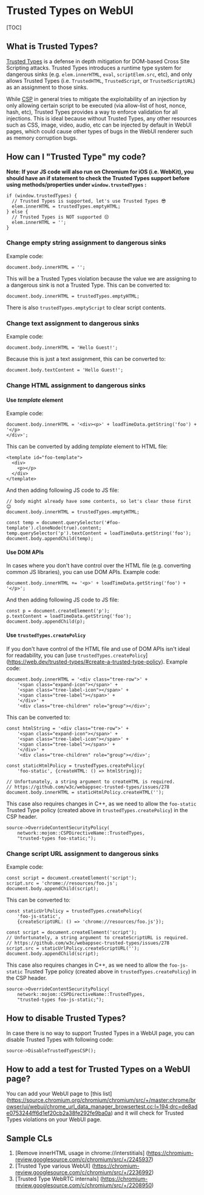# Trusted Types on WebUI

[TOC]

## What is Trusted Types?

[Trusted Types](https://web.dev/trusted-types/) is a defense in depth
mitigation for DOM-based Cross Site Scripting attacks. Trusted Types
introduces a runtime type system for dangerous sinks (e.g. `elem.innerHTML`,
`eval`, `scriptElem.src`, etc), and only allows Trusted Types (i.e.
`TrustedHTML`, `TrustedScript`, or `TrustedScriptURL`) as an assignment to those
sinks.

While [CSP](https://developer.mozilla.org/en-US/docs/Web/HTTP/CSP) in general
tries to mitigate the exploitability of an injection by only allowing certain
script to be executed (via allow-list of host, nonce, hash, etc), Trusted Types
provides a way to enforce validation for all injections. This is ideal because
without Trusted Types, any other resources such as CSS, image, video, audio, etc
can be injected by default in WebUI pages, which could cause other types of bugs
in the WebUI renderer such as memory corruption bugs.

## How can I "Trusted Type" my code?

**Note: If your JS code will also run on Chromium for iOS (i.e. WebKit), you
should have an if statement to check the Trusted Types support before using
methods/properties under `window.trustedTypes` :**

```
if (window.trustedTypes) {
  // Trusted Types is supported, let's use Trusted Types 😎
  elem.innerHTML = trustedTypes.emptyHTML;
} else {
  // Trusted Types is NOT supported 😔
  elem.innerHTML = '';
}
```

### Change empty string assignment to dangerous sinks

Example code:

```
document.body.innerHTML = '';
```

This will be a Trusted Types violation because the value we are assigning to
a dangerous sink is not a Trusted Type.
This can be converted to:

```
document.body.innerHTML = trustedTypes.emptyHTML;
```

There is also `trustedTypes.emptyScript` to clear script contents.

### Change text assignment to dangerous sinks

Example code:

```
document.body.innerHTML = 'Hello Guest!';
```

Because this is just a text assignment, this can be converted to:

```
document.body.textContent = 'Hello Guest!';
```

### Change HTML assignment to dangerous sinks

#### Use _template_ element

Example code:

```
document.body.innerHTML = '<div><p>' + loadTimeData.getString('foo') + '</p>
</div>';
```

This can be converted by adding _template_ element to HTML file:

```
<template id="foo-template">
  <div>
    <p></p>
  </div>
</template>
```

And then adding following JS code to JS file:

```
// body might already have some contents, so let's clear those first 😊
document.body.innerHTML = trustedTypes.emptyHTML;

const temp = document.querySelector('#foo-template').cloneNode(true).content;
temp.querySelector('p').textContent = loadTimeData.getString('foo');
document.body.appendChild(temp);
```

#### Use DOM APIs

In cases where you don't have control over the HTML file (e.g. converting common
JS libraries), you can use DOM APIs.
Example code:

```
document.body.innerHTML += '<p>' + loadTimeData.getString('foo') + '</p>';
```

And then adding following JS code to JS file:

```
const p = document.createElement('p');
p.textContent = loadTimeData.getString('foo');
document.body.appendChild(p);
```

#### Use `trustedTypes.createPolicy`

If you don't have control of the HTML file and use of DOM APIs isn't ideal for
readability, you can [use `trustedTypes.createPolicy`]
(https://web.dev/trusted-types/#create-a-trusted-type-policy).
Example code:

```
document.body.innerHTML = '<div class="tree-row">' +
    '<span class="expand-icon"></span>' +
    '<span class="tree-label-icon"></span>' +
    '<span class="tree-label"></span>' +
    '</div>' +
    '<div class="tree-children" role="group"></div>';
```

This can be converted to:

```
const htmlString = '<div class="tree-row">' +
    '<span class="expand-icon"></span>' +
    '<span class="tree-label-icon"></span>' +
    '<span class="tree-label"></span>' +
    '</div>' +
    '<div class="tree-children" role="group"></div>';

const staticHtmlPolicy = trustedTypes.createPolicy(
    'foo-static', {createHTML: () => htmlString});

// Unfortunately, a string argument to createHTML is required.
// https://github.com/w3c/webappsec-trusted-types/issues/278
document.body.innerHTML = staticHtmlPolicy.createHTML('');
```

This case also requires changes in C++, as we need to allow the `foo-static`
Trusted Type policy (created above in `trustedTypes.createPolicy`) in the CSP
header.

```
source->OverrideContentSecurityPolicy(
    network::mojom::CSPDirectiveName::TrustedTypes,
    "trusted-types foo-static;");
```

### Change script URL assignment to dangerous sinks

Example code:

```
const script = document.createElement('script');
script.src = 'chrome://resources/foo.js';
document.body.appendChild(script);
```

This can be converted to:

```
const staticUrlPolicy = trustedTypes.createPolicy(
    'foo-js-static',
    {createScriptURL: () => 'chrome://resources/foo.js'});

const script = document.createElement('script');
// Unfortunately, a string argument to createScriptURL is required.
// https://github.com/w3c/webappsec-trusted-types/issues/278
script.src = staticUrlPolicy.createScriptURL('');
document.body.appendChild(script);
```

This case also requires changes in C++, as we need to allow the `foo-js-static`
Trusted Type policy (created above in `trustedTypes.createPolicy`) in the CSP
header.

```
source->OverrideContentSecurityPolicy(
    network::mojom::CSPDirectiveName::TrustedTypes,
    "trusted-types foo-js-static;");
```

## How to disable Trusted Types?

In case there is no way to support Trusted Types in a WebUI page, you can
disable Trusted Types with following code:

```
source->DisableTrustedTypesCSP();
```

## How to add a test for Trusted Types on a WebUI page?

You can add your WebUI page to [this list]
(https://source.chromium.org/chromium/chromium/src/+/master:chrome/browser/ui/webui/chrome_url_data_manager_browsertest.cc;l=194;drc=de8ade0753244ff6d1ef20cb2a38fe292fe9ba0a) and it will check for
Trusted Types violations on your WebUI page.

## Sample CLs

1. [Remove innerHTML usage in chrome://interstitials]
(https://chromium-review.googlesource.com/c/chromium/src/+/2245937)
2. [Trusted Type various WebUI]
(https://chromium-review.googlesource.com/c/chromium/src/+/2236992)
3. [Trusted Type WebRTC internals]
(https://chromium-review.googlesource.com/c/chromium/src/+/2208950)